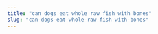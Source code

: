 ```yaml
---
title: "can dogs eat whole raw fish with bones"
slug: "can-dogs-eat-whole-raw-fish-with-bones"
---
```


